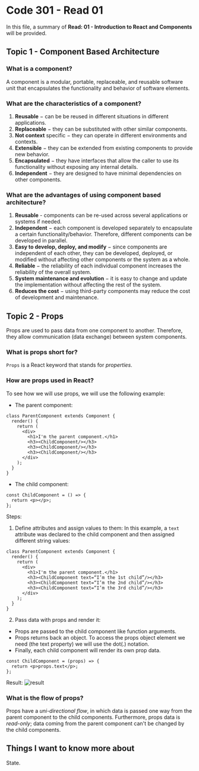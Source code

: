 # Code 301 - Read 01

In this file, a summary of **Read: 01 - Introduction to React and Components** will be provided.

## Topic 1 - Component Based Architecture

### What is a component?

A component is a modular, portable, replaceable, and reusable software unit that encapsulates the functionality and behavior of software elements.

### What are the characteristics of a component?

1. **Reusable** − can be be reused in different situations in different applications.
2. **Replaceable** − they can be substituted with other similar components.
3. **Not context** specific − they can operate in different environments and contexts.
4. **Extensible** − they can be extended from existing components to provide new behavior.
5. **Encapsulated** − they have interfaces that allow the caller to use its functionality without exposing any internal details.
6. **Independent** − they are designed to have minimal dependencies on other components.

### What are the advantages of using component based architecture?

1. **Reusable** - components can be re-used across several applications or systems if needed.
2. **Independent** − each component is developed separately to encapsulate a certain functionality/behavior. Therefore, different components can be developed in parallel.
3. **Easy to develop, deploy, and modify** − since components are independent of each other, they can be developed, deployed, or modified without affecting other components or the system as a whole.
4. **Reliable** − the reliability of each individual component increases the reliability of the overall system.
5. **System maintenance and evolution** − it is easy to change and update the implementation without affecting the rest of the system.
6. **Reduces the cost** − using third-party components may reduce the cost of development and maintenance.

## Topic 2 - Props

Props are used to pass data from one component to another. Therefore, they allow communication (data exchange) between system components.

### What is props short for?

`Props` is a React keyword that stands for *properties*.

### How are props used in React?

To see how we will use props, we will use the following example:

* The parent component:

```
class ParentComponent extends Component {  
  render() {
    return (
      <div>
        <h1>I'm the parent component.</h1>
        <h3><ChildComponent/></h3>
        <h3><ChildComponent/></h3>
        <h3><ChildComponent/></h3>
      </div>
    );
  }
}
```

* The child component:

```
const ChildComponent = () => {  
  return <p></p>; 
};
```

Steps:

1. Define attributes and assign values to them:
In this example, a `text` attribute was declared to the child component and then assigned different string values:

```
class ParentComponent extends Component {  
  render() {
    return (
      <div>
        <h1>I'm the parent component.</h1>
        <h3><ChildComponent text=“I’m the 1st child”/></h3>
        <h3><ChildComponent text=“I’m the 2nd child”/></h3>
        <h3><ChildComponent text=“I’m the 3rd child”/></h3>
      </div>
    );
  }
}
```

2. Pass data with props and render it:

* Props are passed to the child component like function arguments.
* Props returns back an object. To access the props object element we need (the text property) we will use the dot(.) notation.
* Finally, each child component will render its own prop data.

```
const ChildComponent = (props) => {  
  return <p>props.text</p>; 
};
```

Result:
![result](https://miro.medium.com/max/700/1*Kd52H-jKv6N1Cwgnaz4tOA.png)

### What is the flow of props?

Props have a *uni-directional flow*, in which data is passed one way from the parent component to the child components.
Furthermore, props data is *read-only*; data coming from the parent component can't be changed by the child components.

## Things I want to know more about

State.